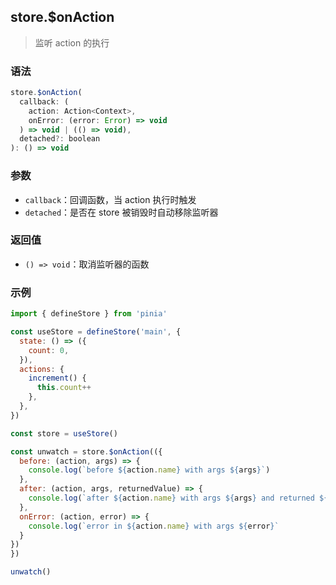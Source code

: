 ## store.$onAction

> 监听 action 的执行

### 语法

```js
store.$onAction(
  callback: (
    action: Action<Context>,
    onError: (error: Error) => void
  ) => void | (() => void),
  detached?: boolean
): () => void
```

### 参数

- `callback`：回调函数，当 action 执行时触发
- `detached`：是否在 store 被销毁时自动移除监听器

### 返回值

- `() => void`：取消监听器的函数

### 示例

```js
import { defineStore } from 'pinia'

const useStore = defineStore('main', {
  state: () => ({
    count: 0,
  }),
  actions: {
    increment() {
      this.count++
    },
  },
})

const store = useStore()

const unwatch = store.$onAction(({
  before: (action, args) => {
    console.log(`before ${action.name} with args ${args}`)
  },
  after: (action, args, returnedValue) => {
    console.log(`after ${action.name} with args ${args} and returned ${returnedValue}`)
  },
  onError: (action, error) => {
    console.log(`error in ${action.name} with args ${error}`
  }
})
})

unwatch()
```
